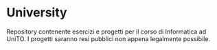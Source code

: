 # University

Repository contenente esercizi e progetti per il corso di Informatica ad UniTO.
I progetti saranno resi pubblici non appena legalmente possibile.

